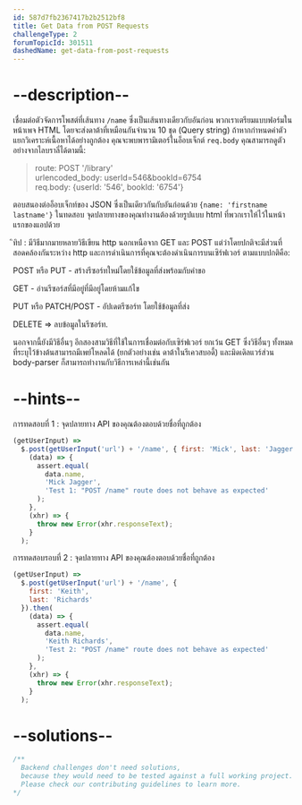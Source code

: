```yaml
---
id: 587d7fb2367417b2b2512bf8
title: Get Data from POST Requests
challengeType: 2
forumTopicId: 301511
dashedName: get-data-from-post-requests
---
```


# --description--

เชื่อมต่อตัวจัดการโพสต์ที่เส้นทาง `/name` ซึ่งเป็นเส้นทางเดียวกับอันก่อน พวกเราเตรียมแบบฟอร์มในหน้าเพจ HTML โดยจะส่งดาต้าที่เหมือนกันจำนวน 10 ชุด (Query string) 
ถ้าหากกำหนดค่าตัวแยกวิเคราะห์เนื้อหาได้อย่างถูกต้อง คุณจะพบพารามิเตอร์ในอ็อบเจ็กต์ `req.body` คุณสามารถดูตัวอย่างจากไลบราลี่ได้ตามนี้:

<blockquote>route: POST '/library'<br>urlencoded_body: userId=546&#x26;bookId=6754 <br>req.body: {userId: '546', bookId: '6754'}</blockquote>

ตอบสนองต่ออ็อบเจ็กท์ของ JSON ซึ่งเป็นเดียวกันกับอันก่อนด้วย `{name: 'firstname lastname'}` ในทดสอบ จุดปลายทางของคุณทำงานต้องด้วยรูปแบบ html ที่พวกเราให้ไว้ในหน้าแรกของแอปด้วย

ิทิป :  มีวิธีมากมายหลายวิธีเขียน http นอกเหนือจาก GET และ POST แต่ว่าโดยปกติจะมีส่วนที่สอดคล้องกันระหว่าง http และการดำเนินการที่คุณจะต้องดำเนินการบนเซิร์ฟเวอร์ ตามแบบปกติคือ:

POST หรือ PUT - สร้างรีซอร์ทใหม่โดยใช้ข้อมูลที่ส่งพร้อมกับคำขอ

GET - อ่านรีซอร์สที่มีอยู่ที่มีอยู่โดยห้ามแก้ไข

PUT หรือ PATCH/POST - อัปเดตรีซอร์ท โดยใช้ข้อมูลที่ส่ง

DELETE => ลบข้อมูลในรีซอร์ท.

นอกจากนี้ยังมีวิธีอื่นๆ อีกสองสามวิธีที่ใช้ในการเชื่อมต่อกับเซิร์ฟเวอร์ ยกเว้น GET ซึ่งวิธีอื่นๆ ทั้งหมดที่ระบุไว้ข้างต้นสามารถมีเพย์โหลดได้ (ยกตัวอย่างเช่น ดาต้าในรีเควสบอดี้) และมิดเดิลแวร์ส่วน body-parser ก็สามารถทำงานกับวิธีการเหล่านี้เช่นกัน

# --hints--

การทดสอบที่ 1 : จุดปลายทาง API ของคุณต้องตอบด้วยชื่อที่ถูกต้อง

```js
(getUserInput) =>
  $.post(getUserInput('url') + '/name', { first: 'Mick', last: 'Jagger' }).then(
    (data) => {
      assert.equal(
        data.name,
        'Mick Jagger',
        'Test 1: "POST /name" route does not behave as expected'
      );
    },
    (xhr) => {
      throw new Error(xhr.responseText);
    }
  );
```

การทดสอบรอบที่ 2 : จุดปลายทาง API ของคุณต้องตอบด้วยชื่อที่ถูกต้อง

```js
(getUserInput) =>
  $.post(getUserInput('url') + '/name', {
    first: 'Keith',
    last: 'Richards'
  }).then(
    (data) => {
      assert.equal(
        data.name,
        'Keith Richards',
        'Test 2: "POST /name" route does not behave as expected'
      );
    },
    (xhr) => {
      throw new Error(xhr.responseText);
    }
  );
```

# --solutions--

```js
/**
  Backend challenges don't need solutions, 
  because they would need to be tested against a full working project. 
  Please check our contributing guidelines to learn more.
*/
```

